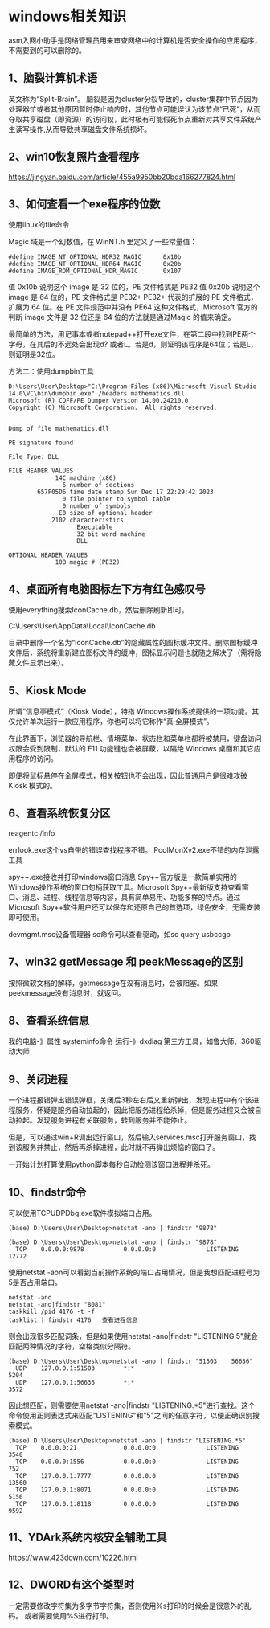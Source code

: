 # windows相关知识
asm入网小助手是网络管理员用来审查网络中的计算机是否安全操作的应用程序，不需要到的可以删除的。

## 1、脑裂计算机术语
英文称为“Split-Brain”。
脑裂是因为cluster分裂导致的，cluster集群中节点因为处理器忙或者其他原因暂时停止响应时，其他节点可能误认为该节点“已死”，从而夺取共享磁盘（即资源）的访问权，此时极有可能假死节点重新对共享文件系统产生读写操作,从而导致共享磁盘文件系统损坏。

## 2、win10恢复照片查看程序
https://jingyan.baidu.com/article/455a9950bb20bda166277824.html

## 3、如何查看一个exe程序的位数
使用linux的file命令

Magic 域是一个幻数值，在 WinNT.h 里定义了一些常量值：
```
#define IMAGE_NT_OPTIONAL_HDR32_MAGIC      0x10b
#define IMAGE_NT_OPTIONAL_HDR64_MAGIC      0x20b
#define IMAGE_ROM_OPTIONAL_HDR_MAGIC       0x107
```
值 0x10b 说明这个 image 是 32 位的，PE 文件格式是 PE32
值 0x20b 说明这个 image 是 64 位的，PE 文件格式是 PE32+
PE32+ 代表的扩展的 PE 文件格式，扩展为 64 位。在 PE 文件规范中并没有 PE64 这种文件格式，Microsoft 官方的判断 image 文件是 32 位还是 64 位的方法就是通过Magic 的值来确定。

最简单的方法，用记事本或者notepad++打开exe文件，在第二段中找到PE两个字母，在其后的不远处会出现d? 或者L。若是d，则证明该程序是64位；若是L，则证明是32位。

方法二：使用dumpbin工具
```
D:\Users\User\Desktop>"C:\Program Files (x86)\Microsoft Visual Studio 14.0\VC\bin\dumpbin.exe" /headers mathematics.dll
Microsoft (R) COFF/PE Dumper Version 14.00.24210.0
Copyright (C) Microsoft Corporation.  All rights reserved.


Dump of file mathematics.dll

PE signature found

File Type: DLL

FILE HEADER VALUES
             14C machine (x86)
               6 number of sections
        657F05D6 time date stamp Sun Dec 17 22:29:42 2023
               0 file pointer to symbol table
               0 number of symbols
              E0 size of optional header
            2102 characteristics
                   Executable
                   32 bit word machine
                   DLL

OPTIONAL HEADER VALUES
             10B magic # (PE32)
```

## 4、桌面所有电脑图标左下方有红色感叹号
使用everything搜索IconCache.db，然后删除刷新即可。

C:\Users\User\AppData\Local\IconCache.db

目录中删除一个名为“IconCache.db”的隐藏属性的图标缓冲文件。删除图标缓冲文件后，系统将重新建立图标文件的缓冲，图标显示问题也就随之解决了（需将隐藏文件显示出来）。

## 5、Kiosk Mode
所谓“信息亭模式”（Kiosk Mode），特指 Windows操作系统提供的一项功能。其仅允许单次运行一款应用程序，你也可以将它称作“真·全屏模式”。

在此界面下，浏览器的导航栏、情境菜单、状态栏和菜单栏都将被禁用，键盘访问权限会受到限制，默认的 F11 功能键也会被屏蔽，以隔绝 Windows 桌面和其它应用程序的访问。

即便将鼠标悬停在全屏模式，相关按钮也不会出现，因此普通用户是很难攻破 Kiosk 模式的。

## 6、查看系统恢复分区
reagentc /info

errlook.exe这个vs自带的错误查找程序不错。
PoolMonXv2.exe不错的内存泄露工具

spy++.exe接收并打印windows窗口消息
Spy++官方版是一款简单实用的Windows操作系统的窗口句柄获取工具。Microsoft Spy++最新版支持查看窗口、消息、进程、线程信息等内容，具有简单易用、功能多样的特点。通过Microsoft Spy++软件用户还可以保存和还原自己的首选项，绿色安全，无需安装即可使用。

devmgmt.msc设备管理器
sc命令可以查看驱动，如sc query usbccgp

## 7、win32 getMessage 和 peekMessage的区别
按照微软文档的解释，getmessage在没有消息时，会被阻塞。如果peekmessage没有消息时，就返回。

## 8、查看系统信息
我的电脑-》属性
systeminfo命令
运行-》dxdiag
第三方工具，如鲁大师、360驱动大师

## 9、关闭进程
一个进程报错弹出错误弹框，关闭后3秒左右后又重新弹出，发现进程中有个该进程服务，怀疑是服务自动拉起的，因此把服务进程给杀掉，但是服务进程又会被自动拉起。发现服务进程有关联服务，转到服务并不能停止。

但是，可以通过win+R调出运行窗口，然后输入services.msc打开服务窗口，找到该服务并禁止，然后再杀掉进程，此时就不再弹出烦恼的窗口了。

一开始计划打算使用python脚本每秒自动检测该窗口进程并杀死。

## 10、findstr命令
可以使用TCPUDPDbg.exe软件模拟端口占用。
```
(base) D:\Users\User\Desktop>netstat -ano | findstr "9878"

(base) D:\Users\User\Desktop>netstat -ano | findstr "9878"
  TCP    0.0.0.0:9878           0.0.0.0:0              LISTENING       12772
```

使用netstat -aon可以看到当前操作系统的端口占用情况，但是我想匹配进程号为5是否占用端口。
```
netstat -ano  
netstat -ano|findstr "8081" 
taskkill /pid 4176 -t -f 
tasklist | findstr 4176   查看进程信息
```
则会出现很多匹配词条，但是如果使用netstat -ano|findstr "LISTENING       5"就会匹配两种情况的字符，空格类似分隔符。
```
(base) D:\Users\User\Desktop>netstat -ano | findstr "51503    56636"
  UDP    127.0.0.1:51503        *:*                                    5204
  UDP    127.0.0.1:56636        *:*                                    3572
```

因此想匹配，则需要使用netstat -ano|findstr "LISTENING.*5"进行查找。这个命令使用正则表达式来匹配"LISTENING"和"5"之间的任意字符，以便正确识别搜索模式。
```
(base) D:\Users\User\Desktop>netstat -ano | findstr "LISTENING.*5"
  TCP    0.0.0.0:21             0.0.0.0:0              LISTENING       3540
  TCP    0.0.0.0:1556           0.0.0.0:0              LISTENING       752
  TCP    127.0.0.1:7777         0.0.0.0:0              LISTENING       13560
  TCP    127.0.0.1:8071         0.0.0.0:0              LISTENING       5156
  TCP    127.0.0.1:8118         0.0.0.0:0              LISTENING       9592
```

## 11、YDArk系统内核安全辅助工具
https://www.423down.com/10226.html

## 12、DWORD有这个类型时
一定需要修改字符集为多字节字符集，否则使用%s打印的时候会是很意外的乱码。
或者需要使用%S进行打印。